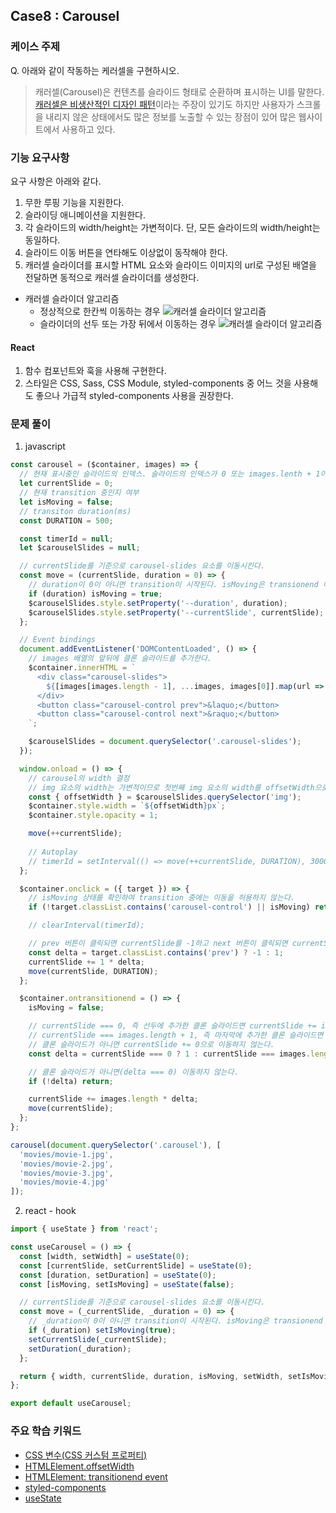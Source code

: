 ## Case8 : Carousel


### 케이스 주제
Q. 아래와 같이 작동하는 케러셀을 구현하시오.
> 캐러셀(Carousel)은 컨텐츠를 슬라이드 형태로 순환하며 표시하는 UI를 말한다. [캐러셀은 비생산적인 디자인 패턴](https://brunch.co.kr/@ebprux/41)이라는 주장이 있기도 하지만 사용자가 스크롤을 내리지 않은 상태에서도 많은 정보를 노출할 수 있는 장점이 있어 많은 웹사이트에서 사용하고 있다.


### 기능 요구사항
요구 사항은 아래와 같다.

1. 무한 루핑 기능을 지원한다.
2. 슬라이딩 애니메이션을 지원한다.
3. 각 슬라이드의 width/height는 가변적이다. 단, 모든 슬라이드의 width/height는 동일하다.
4. 슬라이드 이동 버튼을 연타해도 이상없이 동작해야 한다.
5. 캐러셀 슬라이더를 표시할 HTML 요소와 슬라이드 이미지의 url로 구성된 배열을 전달하면 동적으로 캐러셀 슬라이더를 생성한다.

- 캐러셀 슬라이더 알고리즘
  - 정상적으로 한칸씩 이동하는 경우
  ![캐러셀 슬라이더 알고리즘](./assets/carousel-desc-1.png)
  - 슬라이더의 선두 또는 가장 뒤에서 이동하는 경우
  ![캐러셀 슬라이더 알고리즘](./assets/carousel-desc-2.png)


#### React
1. 함수 컴포넌트와 훅을 사용해 구현한다.
2. 스타일은 CSS, Sass, CSS Module, styled-components 중 어느 것을 사용해도 좋으나 가급적 styled-components 사용을 권장한다.

### 문제 풀이
1. javascript
```javascript
const carousel = ($container, images) => {
  // 현재 표시중인 슬라이드의 인덱스. 슬라이드의 인덱스가 0 또는 images.lenth + 1이면 클론 슬라이드다.
  let currentSlide = 0;
  // 현재 transition 중인지 여부
  let isMoving = false;
  // transiton duration(ms)
  const DURATION = 500;

  const timerId = null;
  let $carouselSlides = null;

  // currentSlide를 기준으로 carousel-slides 요소를 이동시킨다.
  const move = (currentSlide, duration = 0) => {
    // duration이 0이 아니면 transition이 시작된다. isMoving은 transionend 이벤트가 발생하면 false가 된다.
    if (duration) isMoving = true;
    $carouselSlides.style.setProperty('--duration', duration);
    $carouselSlides.style.setProperty('--currentSlide', currentSlide);
  };

  // Event bindings
  document.addEventListener('DOMContentLoaded', () => {
    // images 배열의 앞뒤에 클론 슬라이드를 추가한다.
    $container.innerHTML = `
      <div class="carousel-slides">
        ${[images[images.length - 1], ...images, images[0]].map(url => `<img src="${url}" />`).join('')}
      </div>
      <button class="carousel-control prev">&laquo;</button>
      <button class="carousel-control next">&raquo;</button>
    `;

    $carouselSlides = document.querySelector('.carousel-slides');
  });

  window.onload = () => {
    // carousel의 width 결정
    // img 요소의 width는 가변적이므로 첫번째 img 요소의 width를 offsetWidth으로 취득해 설정한다.
    const { offsetWidth } = $carouselSlides.querySelector('img');
    $container.style.width = `${offsetWidth}px`;
    $container.style.opacity = 1;

    move(++currentSlide);
    
    // Autoplay
    // timerId = setInterval(() => move(++currentSlide, DURATION), 3000);
  };

  $container.onclick = ({ target }) => {
    // isMoving 상태를 확인하여 transition 중에는 이동을 허용하지 않는다.
    if (!target.classList.contains('carousel-control') || isMoving) return;

    // clearInterval(timerId);

    // prev 버튼이 클릭되면 currentSlide를 -1하고 next 버튼이 클릭되면 currentSlide를 +1한다.
    const delta = target.classList.contains('prev') ? -1 : 1;
    currentSlide += 1 * delta;
    move(currentSlide, DURATION);
  };

  $container.ontransitionend = () => {
    isMoving = false;

    // currentSlide === 0, 즉 선두에 추가한 클론 슬라이드면 currentSlide += images.length로 image의 마지막(images.length)으로 이동
    // currentSlide === images.length + 1, 즉 마자막에 추가한 클론 슬라이드면 currentSlide -= images.length로 image의 선두(1)로 이동
    // 클론 슬라이드가 아니면 currentSlide += 0으로 이동하지 얺는다.
    const delta = currentSlide === 0 ? 1 : currentSlide === images.length + 1 ? -1 : 0;

    // 클론 슬라이드가 아니면(delta === 0) 이동하지 않는다.
    if (!delta) return;

    currentSlide += images.length * delta;
    move(currentSlide);
  };
};

carousel(document.querySelector('.carousel'), [
  'movies/movie-1.jpg',
  'movies/movie-2.jpg',
  'movies/movie-3.jpg',
  'movies/movie-4.jpg'
]);
```
2. react - hook
```javascript
import { useState } from 'react';

const useCarousel = () => {
  const [width, setWidth] = useState(0);
  const [currentSlide, setCurrentSlide] = useState(0);
  const [duration, setDuration] = useState(0);
  const [isMoving, setIsMoving] = useState(false);

  // currentSlide를 기준으로 carousel-slides 요소를 이동시킨다.
  const move = (_currentSlide, _duration = 0) => {
    // _duration이 0이 아니면 transition이 시작된다. isMoving은 transionend 이벤트가 발생하면 false가 된다.
    if (_duration) setIsMoving(true);
    setCurrentSlide(_currentSlide);
    setDuration(_duration);
  };

  return { width, currentSlide, duration, isMoving, setWidth, setIsMoving, move };
};

export default useCarousel;

```

### 주요 학습 키워드
- [CSS 변수(CSS 커스텀 프로퍼티)](https://developer.mozilla.org/ko/docs/Web/CSS/Using_CSS_custom_properties)
- [HTMLElement.offsetWidth](https://developer.mozilla.org/en-US/docs/Web/API/HTMLElement/offsetWidth)
- [HTMLElement: transitionend event](https://developer.mozilla.org/en-US/docs/Web/API/HTMLElement/transitionend_event)
- [styled-components](https://styled-components.com/)
- [useState](https://ko.reactjs.org/docs/hooks-state.html)

